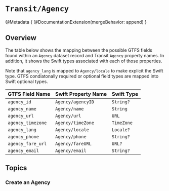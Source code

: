 # ``Transit/Agency``

@Metadata {
  @DocumentationExtension(mergeBehavior: append)
}

## Overview

The table below shows the mapping between the possible GTFS fields found within an `Agency` dataset record and Transit ``Agency`` property names. In addition, it shows the Swift types associated with each of those properties.

Note that `agency_lang` is mapped to ``Agency/locale`` to make explicit the Swift type. GTFS condiatonally required or optional field types are mapped into Swift optional types.

GTFS Field Name   | Swift Property Name | Swift Type
----------------- | ------------------- | ----------
`agency_id`       | ``Agency/agencyID`` | `String?`
`agency_name`     | ``Agency/name``     | `String`
`agency_url`      | ``Agency/url``      | `URL`
`agency_timezone` | ``Agency/timeZone`` | `TimeZone`
`agency_lang`     | ``Agency/locale``   | `Locale?`
`agency_phone`    | ``Agency/phone``    | `String?`
`agency_fare_url` | ``Agency/fareURL``  | `URL?`
`agency_email`    | ``Agency/email``    | `String?`

## Topics

### Create an Agency

